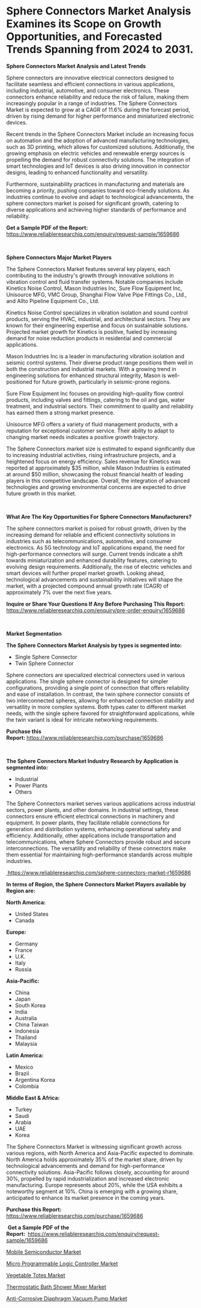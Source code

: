 <p><h1>Sphere Connectors Market Analysis Examines its Scope on Growth Opportunities, and Forecasted Trends Spanning from 2024 to 2031.</h1></p><p><strong>Sphere Connectors Market Analysis and Latest Trends</strong></p>
<p><p>Sphere connectors are innovative electrical connectors designed to facilitate seamless and efficient connections in various applications, including industrial, automotive, and consumer electronics. These connectors enhance reliability and reduce the risk of failure, making them increasingly popular in a range of industries. The Sphere Connectors Market is expected to grow at a CAGR of 11.6% during the forecast period, driven by rising demand for higher performance and miniaturized electronic devices.</p><p>Recent trends in the Sphere Connectors Market include an increasing focus on automation and the adoption of advanced manufacturing technologies, such as 3D printing, which allows for customized solutions. Additionally, the growing emphasis on electric vehicles and renewable energy sources is propelling the demand for robust connectivity solutions. The integration of smart technologies and IoT devices is also driving innovation in connector designs, leading to enhanced functionality and versatility.</p><p>Furthermore, sustainability practices in manufacturing and materials are becoming a priority, pushing companies toward eco-friendly solutions. As industries continue to evolve and adapt to technological advancements, the sphere connectors market is poised for significant growth, catering to diverse applications and achieving higher standards of performance and reliability.</p></p>
<p><strong>Get a Sample PDF of the Report:&nbsp;</strong> <a href="https://www.reliableresearchiq.com/enquiry/request-sample/1659686?utm_campaign=1141&utm_medium=2&utm_source=Github&utm_content=ia&utm_term=28092024&utm_id=sphere-connectors">https://www.reliableresearchiq.com/enquiry/request-sample/1659686</a></p>
<p>&nbsp;</p>
<p><strong>Sphere Connectors Major Market Players</strong></p>
<p><p>The Sphere Connectors Market features several key players, each contributing to the industry's growth through innovative solutions in vibration control and fluid transfer systems. Notable companies include Kinetics Noise Control, Mason Industries Inc, Sure Flow Equipment Inc, Unisource MFG, VMC Group, Shanghai Flow Valve Pipe Fittings Co., Ltd., and Allto Pipeline Equipment Co., Ltd.</p><p>Kinetics Noise Control specializes in vibration isolation and sound control products, serving the HVAC, industrial, and architectural sectors. They are known for their engineering expertise and focus on sustainable solutions. Projected market growth for Kinetics is positive, fueled by increasing demand for noise reduction products in residential and commercial applications.</p><p>Mason Industries Inc is a leader in manufacturing vibration isolation and seismic control systems. Their diverse product range positions them well in both the construction and industrial markets. With a growing trend in engineering solutions for enhanced structural integrity, Mason is well-positioned for future growth, particularly in seismic-prone regions.</p><p>Sure Flow Equipment Inc focuses on providing high-quality flow control products, including valves and fittings, catering to the oil and gas, water treatment, and industrial sectors. Their commitment to quality and reliability has earned them a strong market presence.</p><p>Unisource MFG offers a variety of fluid management products, with a reputation for exceptional customer service. Their ability to adapt to changing market needs indicates a positive growth trajectory.</p><p>The Sphere Connectors market size is estimated to expand significantly due to increasing industrial activities, rising infrastructure projects, and a heightened focus on energy efficiency. Sales revenue for Kinetics was reported at approximately $35 million, while Mason Industries is estimated at around $50 million, showcasing the robust financial health of leading players in this competitive landscape. Overall, the integration of advanced technologies and growing environmental concerns are expected to drive future growth in this market.</p></p>
<p>&nbsp;</p>
<p><strong>What Are The Key Opportunities For Sphere Connectors Manufacturers?</strong></p>
<p><p>The sphere connectors market is poised for robust growth, driven by the increasing demand for reliable and efficient connectivity solutions in industries such as telecommunications, automotive, and consumer electronics. As 5G technology and IoT applications expand, the need for high-performance connectors will surge. Current trends indicate a shift towards miniaturization and enhanced durability features, catering to evolving design requirements. Additionally, the rise of electric vehicles and smart devices will further propel market growth. Looking ahead, technological advancements and sustainability initiatives will shape the market, with a projected compound annual growth rate (CAGR) of approximately 7% over the next five years.</p></p>
<p><strong>Inquire or Share Your Questions If Any Before Purchasing This Report:</strong> <a href="https://www.reliableresearchiq.com/enquiry/pre-order-enquiry/1659686?utm_campaign=1141&utm_medium=2&utm_source=Github&utm_content=ia&utm_term=28092024&utm_id=sphere-connectors">https://www.reliableresearchiq.com/enquiry/pre-order-enquiry/1659686</a></p>
<p>&nbsp;</p>
<p><strong>Market Segmentation</strong></p>
<p><strong>The Sphere Connectors Market Analysis by types is segmented into:</strong></p>
<p><ul><li>Single Sphere Connector</li><li>Twin Sphere Connector</li></ul></p>
<p><p>Sphere connectors are specialized electrical connectors used in various applications. The single sphere connector is designed for simpler configurations, providing a single point of connection that offers reliability and ease of installation. In contrast, the twin sphere connector consists of two interconnected spheres, allowing for enhanced connection stability and versatility in more complex systems. Both types cater to different market needs, with the single sphere favored for straightforward applications, while the twin variant is ideal for intricate networking requirements.</p></p>
<p><strong>Purchase this Report:&nbsp;</strong><a href="https://www.reliableresearchiq.com/purchase/1659686?utm_campaign=1141&utm_medium=2&utm_source=Github&utm_content=ia&utm_term=28092024&utm_id=sphere-connectors">https://www.reliableresearchiq.com/purchase/1659686</a></p>
<p>&nbsp;</p>
<p><strong>The Sphere Connectors Market Industry Research by Application is segmented into:</strong></p>
<p><ul><li>Industrial</li><li>Power Plants</li><li>Others</li></ul></p>
<p><p>The Sphere Connectors market serves various applications across industrial sectors, power plants, and other domains. In industrial settings, these connectors ensure efficient electrical connections in machinery and equipment. In power plants, they facilitate reliable connections for generation and distribution systems, enhancing operational safety and efficiency. Additionally, other applications include transportation and telecommunications, where Sphere Connectors provide robust and secure interconnections. The versatility and reliability of these connectors make them essential for maintaining high-performance standards across multiple industries.</p></p>
<p><a href="https://www.reliableresearchiq.com/sphere-connectors-market-r1659686?utm_campaign=1141&utm_medium=2&utm_source=Github&utm_content=ia&utm_term=28092024&utm_id=sphere-connectors">&nbsp;https://www.reliableresearchiq.com/sphere-connectors-market-r1659686</a></p>
<p><strong>In terms of Region, the Sphere Connectors Market Players available by Region are:</strong></p>
<p>
    <p> <strong> North America: </strong>
        <ul>
            <li>United States</li>
            <li>Canada</li>
        </ul>
        </p> 
    <p> <strong> Europe: </strong>
        <ul>
            <li>Germany</li>
            <li>France</li>
            <li>U.K.</li>
            <li>Italy</li>
            <li>Russia</li>
        </ul>
        </p> 
    <p> <strong> Asia-Pacific: </strong>
        <ul>
            <li>China</li>
            <li>Japan</li>
            <li>South Korea</li>
            <li>India</li>
            <li>Australia</li>
            <li>China Taiwan</li>
            <li>Indonesia</li>
            <li>Thailand</li>
            <li>Malaysia</li>
        </ul>
        </p> 
    <p> <strong> Latin America: </strong>
        <ul>
            <li>Mexico</li>
            <li>Brazil</li>
            <li>Argentina Korea</li>
            <li>Colombia</li>
        </ul>
        </p> 
    <p> <strong> Middle East & Africa: </strong>
        <ul>
            <li>Turkey</li>
            <li>Saudi</li>
            <li>Arabia</li>
            <li>UAE</li>
            <li>Korea</li>
        </ul>
    </p>
    </p>
<p><p>The Sphere Connectors Market is witnessing significant growth across various regions, with North America and Asia-Pacific expected to dominate. North America holds approximately 35% of the market share, driven by technological advancements and demand for high-performance connectivity solutions. Asia-Pacific follows closely, accounting for around 30%, propelled by rapid industrialization and increased electronic manufacturing. Europe represents about 20%, while the USA exhibits a noteworthy segment at 10%. China is emerging with a growing share, anticipated to enhance its market presence in the coming years.</p></p>
<p><strong>Purchase this Report: </strong><a href="https://www.reliableresearchiq.com/purchase/1659686?utm_campaign=1141&utm_medium=2&utm_source=Github&utm_content=ia&utm_term=28092024&utm_id=sphere-connectors">https://www.reliableresearchiq.com/purchase/1659686</a></p>
<p>&nbsp;<strong>Get a Sample PDF of the Report:&nbsp;&nbsp;</strong><a href="https://www.reliableresearchiq.com/enquiry/request-sample/1659686?utm_campaign=1141&utm_medium=2&utm_source=Github&utm_content=ia&utm_term=28092024&utm_id=sphere-connectors">https://www.reliableresearchiq.com/enquiry/request-sample/1659686</a></p>
<p><strong></strong></p>
<p><p><a href="https://issuu.com/reportprime-2/docs/mobile-semiconductor-market-size-20_da99f11de6a127?utm_campaign=1141&utm_medium=2&utm_source=Github&utm_content=ia&utm_term=28092024&utm_id=sphere-connectors">Mobile Semiconductor Market</a></p><p><a href="https://issuu.com/reportprime-2/docs/micro-programmable-logic-controller_cdf11a45a0c8e2?utm_campaign=1141&utm_medium=2&utm_source=Github&utm_content=ia&utm_term=28092024&utm_id=sphere-connectors">Micro Programmable Logic Controller Market</a></p><p><a href="https://www.linkedin.com/pulse/emerging-vegetable-totes-market-opportunities-analysis-investors-ulddf?utm_campaign=1141&utm_medium=2&utm_source=Github&utm_content=ia&utm_term=28092024&utm_id=sphere-connectors">Vegetable Totes Market</a></p><p><a href="https://www.linkedin.com/pulse/future-ready-strategic-insights-global-thermostatic-bath-shower-mhqhf?utm_campaign=1141&utm_medium=2&utm_source=Github&utm_content=ia&utm_term=28092024&utm_id=sphere-connectors">Thermostatic Bath Shower Mixer Market</a></p><p><a href="https://github.com/juniordelafrance/Market-Research-Report-List-5/blob/main/anti-corrosive-diaphragm-vacuum-pump-market.md?utm_campaign=1141&utm_medium=2&utm_source=Github&utm_content=ia&utm_term=28092024&utm_id=sphere-connectors">Anti-Corrosive Diaphragm Vacuum Pump Market</a></p></p>